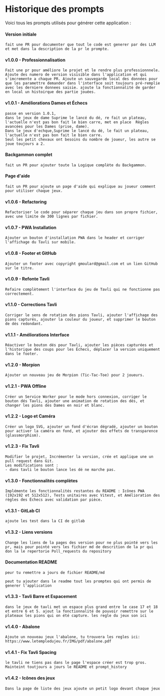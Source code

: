 # Historique des prompts

Voici tous les prompts utilisés pour générer cette application :

#### Version initiale
```
fait une PR pour documenter que tout le code est generer par des LLM et met dans la description de la pr le prompte.
```

#### v1.0.0 - Professionnalisation
```
Fait une pr pour améliore le projet et le rendre plus professionnnele. Ajoute des numero de version visisible dans l'application et qui s'imcremente a chaque PR. Ajoute un sauvegarde local des données pour que les paramettre demander dans l'interface soit toujours pré-remplie avec les derniere donnees saisie. ajoute la fonctionnalité de garder en local un histoirque des partie jouées.
```

#### v1.0.1 - Améliorations Dames et Échecs
```
passe en version 1.0.1, 
dans le jeux de dame Suprime le lancé du dé, re fait un plateau, l'actuelle n'est pas bon fait le bien carre, met en place  Règles avancées pour les Dames (prise, dame).
Dans le jeux d'echque,Suprime le lancé du dé, le fait un plateau, l'actuelle n'est pas bon fait le bien carre.
Seul les petit chevaux ont besoins du nombre de joueur, les autre se joue toujours a 2.
```

#### Backgammon complet
```
fait un PR pour ajouter toute la Logique complète du Backgammon.
```

#### Page d'aide
```
fait un PR pour ajoute un page d'aide qui explique au joueur comment pour utiliser chaque jeux.
```

#### v1.0.6 - Refactoring
```
Refactoriser le code pour séparer chaque jeu dans son propre fichier, avec une limite de 300 lignes par fichier.
```

#### v1.0.7 - PWA Installation
```
Ajouter un bouton d'installation PWA dans le header et corriger l'affichage du Tavli sur mobile.
```

#### v1.0.8 - Footer et GitHub
```
Ajouter un footer avec copyright gmoulard@gmail.com et un lien GitHub sur le titre.
```

#### v1.0.9 - Refonte Tavli
```
Refaire complètement l'interface du jeu de Tavli qui ne fonctionne pas correctement.
```

#### v1.1.0 - Corrections Tavli
```
Corriger le sens de rotation des pions Tavli, ajouter l'affichage des pions capturés, ajouter la couleur du joueur, et supprimer le bouton de dés redondant.
```

#### v1.1.1 - Améliorations Interface
```
Réactiver le bouton dés pour Tavli, ajouter les pièces capturées et l'historique des coups pour les Échecs, déplacer la version uniquement dans le footer.
```

#### v1.2.0 - Morpion
```
Ajouter un nouveau jeu de Morpion (Tic-Tac-Toe) pour 2 joueurs.
```

#### v1.2.1 - PWA Offline
```
Créer un Service Worker pour le mode hors connexion, corriger le bouton dés Tavli, ajouter une animation de rotation des dés, et changer les pions des Dames en noir et blanc.
```

#### v1.2.2 - Logo et Caméra
```
Créer un logo SVG, ajouter un fond d'écran dégradé, ajouter un bouton pour activer la caméra en fond, et ajouter des effets de transparence (glassmorphism).
```

#### v1.2.3 - Fix Tavli
```
Modifier le projet, Incrémenter la version, crée et applique une un pull request dans Git.  
Les modifications sont : 
- dans tavli le bouton lance les dé ne marche pas.
```

#### v1.3.0 - Fonctionnalités complètes
```
Implémente les fonctionnalités restantes du README : Icônes PWA (192x192 et 512x512), Tests unitaires avec Vitest, et Amélioration des règles des Échecs avec validation par pièce.
```

#### v1.3.1 - GitLab CI
```
ajoute les test dans la CI de gitlab
```

#### v1.3.2 - Liens versions
```
Change les liens de la pages des version pour ne plus pointé vers les pr, mais pour pointé vers les fichier md de descrition de la pr qui don la le repertorie Poll_requests du repository
```

#### Documentation README
```
peur tu remettre a jours de fichier README/md
```

```
peut tu ajouter dans le readme tout les promptes qui ont permis de generer l'application
```

#### v1.3.3 - Tavli Barre et Espacement
```
dans le jeux de tavli met un espace plus grand entre le case 17 et 18 et entre 6 et 5. ajout la fonctionnalité de pouvoir remettre sur le plateaux les pions qui on été capture. les regle du jeux son ici
```

#### v1.4.0 - Abalone
```
Ajoute un nouveau jeux l'abalone, tu trouvera les regles ici: https://www.letempledujeu.fr/IMG/pdf/abalone.pdf
```

#### v1.4.1 - Fix Tavli Spacing
```
le tavli ne tiens pas dans le page l'espace créer est trop gros. 
Mainteint toutjours a jours le README et prompt_history
```

#### v1.4.2 - Icônes des jeux
```
Dans la page de liste des jeux ajoute un petit logo devant chaque jeux
```